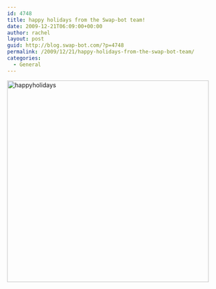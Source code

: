 ```yaml
---
id: 4748
title: happy holidays from the Swap-bot team!
date: 2009-12-21T06:09:00+00:00
author: rachel
layout: post
guid: http://blog.swap-bot.com/?p=4748
permalink: /2009/12/21/happy-holidays-from-the-swap-bot-team/
categories:
  - General
---
```

 <img src="http://blog.swap-bot.com/wp-content/uploads/2009/12/happyholidays.jpg" alt="happyholidays" title="happyholidays" width="470" height="470" class="aligncenter size-full wp-image-4749" srcset="http://blog.swap-bot.com/wp-content/uploads/2009/12/happyholidays-150x150.jpg 150w, http://blog.swap-bot.com/wp-content/uploads/2009/12/happyholidays-300x300.jpg 300w, http://blog.swap-bot.com/wp-content/uploads/2009/12/happyholidays.jpg 470w" sizes="(max-width: 470px) 100vw, 470px" />